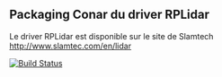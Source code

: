 ## Packaging Conar du driver RPLidar

Le driver RPLidar est disponible sur le site de Slamtech http://www.slamtec.com/en/lidar

[![Build Status](https://travis-ci.org/ARIG-Robotique/conan-rplidar-sdk.svg?branch=master)](https://travis-ci.org/ARIG-Robotique/conan-rplidar-sdk)

